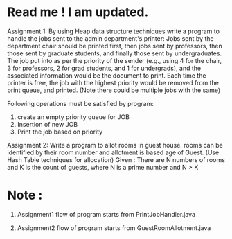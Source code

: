 # Read me ! I am updated.

Assignment 1: 
By using Heap data structure techniques write a program to handle the jobs sent to the admin department's printer: Jobs sent by the department chair should be printed first, then jobs sent by professors, then those sent by graduate students, and finally those sent by undergraduates. The job put into as per the priority of the sender (e.g., using 4 for the chair, 3 for professors, 2 for grad students, and 1 for undergrads), and the associated information would be the document to print. Each time the printer is free, the job with the highest priority would be removed from the print queue, and printed. (Note there could be multiple jobs with the same)  
 
 Following operations must be satisfied by program:
 
 1. create an empty priority queue for JOB
 2. Insertion of new JOB
 3. Print the job based on priority


Assignment 2: 
Write a program to allot rooms in guest house. rooms can be identified by their room number and allotment is based age of Guest. (Use Hash Table techniques for allocation)
	Given : There are N numbers of rooms and K is the count of guests, where N is a prime number and N > K
	
	
# Note :
1. Assignment1 flow of program starts from PrintJobHandler.java

2. Assignment2 flow of program starts from GuestRoomAllotment.java 
